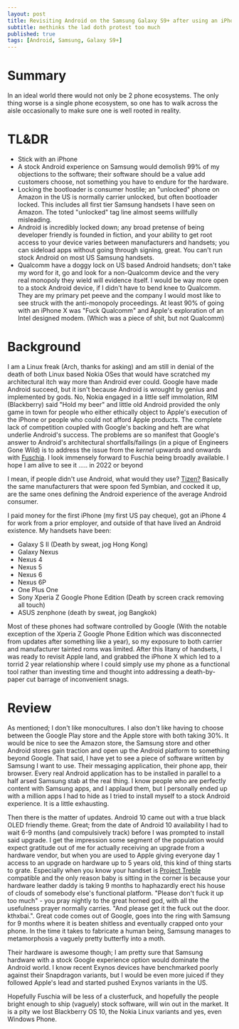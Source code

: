 ```yaml
---
layout: post
title: Revisiting Android on the Samsung Galaxy S9+ after using an iPhone X for 2 years
subtitle: methinks the lad doth protest too much
published: true
tags: [Android, Samsung, Galaxy S9+]
---
```


# Summary

In an ideal world there would not only be 2 phone ecosystems. The only thing worse is a single phone ecosystem, so one has to walk across the aisle occasionally to make sure one is well rooted in reality.

# TL&DR

* Stick with an iPhone
* A stock Android experience on Samsung would demolish 99% of my objections to the software; their software should be a value add customers choose, not something you have to endure for the hardware.
* Locking the bootloader is consumer hostile; an "unlocked" phone on Amazon in the US is normally carrier unlocked, but often bootloader locked. This includes all first tier Samsung handsets I have seen on Amazon. The toted "unlocked" tag line almost seems willfully misleading.
* Android is incredibly locked down; any broad pretense of being developer friendly is founded in fiction, and your ability to get root access to your device varies between manufacturers and handsets; you can sideload apps without going through signing, great. You can't run stock Android on most US Samsung handsets.
* Qualcomm have a doggy lock on US based Android handsets; don't take my word for it, go and look for a non-Qualcomm device and the very real monopoly they wield will evidence itself. I would be way more open to a stock Android device, if I didn't have to bend knee to Qualcomm. They are my primary pet peeve and the company I would most like to see struck with the anti-monopoly proceedings. At least 90% of going with an iPhone X was "Fuck Qualcomm" and Apple's exploration of an Intel designed modem. (Which was a piece of shit, but not Qualcomm)

# Background

I am a Linux freak (Arch, thanks for asking) and am still in denial of the death of both Linux based Nokia OSes that would have scratched my architectural itch way more than Android ever could. Google have made Android succeed, but it isn't because Android is wrought by genius and implemented by gods. No, Nokia engaged in a little self immolation, RIM (Blackberry) said "Hold my beer" and little old Android provided the only game in town for people who either ethically object to Apple's execution of the iPhone or people who could not afford Apple products. The complete lack of competition coupled with Google's backing and heft are what underlie Android's success. The problems are so manifest that Google's answer to Android's architectural shortfalls/failings (in a pique of Engineers Gone Wild) is to address the issue from the _kernel_ upwards and onwards with [Fuschia](https://en.wikipedia.org/wiki/Google_Fuchsia). I look immensely forward to Fuschia being broadly available. I hope I am alive to see it ..... in 2022 or beyond

I mean, if people didn't use Android, what would they use? [Tizen?](https://what.thedailywtf.com/topic/15001/enlightened) Basically the same manufacturers that were spoon fed Symbian, and cocked it up, are the same ones defining the Android experience of the average Android consumer.

I paid money for the first iPhone (my first US pay cheque), got an iPhone 4 for work from a prior employer, and outside of that have lived an Android existence. My handsets have been:

* Galaxy S II (Death by sweat, jog Hong Kong)
* Galaxy Nexus
* Nexus 4
* Nexus 5
* Nexus 6
* Nexus 6P
* One Plus One
* Sony Xperia Z Google Phone Edition (Death by screen crack removing all touch)
* ASUS zenphone (death by sweat, jog Bangkok)

Most of these phones had software controlled by Google (With the notable exception of the Xperia Z Google Phone Edition which was disconnected from updates after something like a year), so my exposure to both carrier and manufacturer tainted roms was limited. After this litany of handsets, I was ready to revisit Apple land, and grabbed the iPhone X which led to a torrid 2 year relationship where I could simply use my phone as a functional tool rather than investing time and thought into addressing a death-by-paper cut barrage of inconvenient snags.

# Review

As mentioned; I don't like monocultures. I also don't like having to choose between the Google Play store and the Apple store with both taking 30%. It would be nice to see the Amazon store, the Samsung store and other Android stores gain traction and open up the Android platform to something beyond Google. That said, I have yet to see a piece of software written by Samsung I want to use. Their messaging application, their phone app, their browser. Every real Android application has to be installed in parallel to a half arsed Samsung stab at the real thing. I know people who are perfectly content with Samsung apps, and I applaud them, but I personally ended up with a million apps I had to hide as I tried to install myself to a stock Android experience. It is a little exhausting.

Then there is the matter of updates. Android 10 came out with a true black OLED friendly theme. Great; from the date of Android 10 availability I had to wait 6-9 months (and compulsively track) before I was prompted to install said upgrade. I get the impression some segment of the population would expect gratitude out of me for actually receiving an upgrade from a hardware vendor, but when you are used to Apple giving everyone day 1 access to an upgrade on hardware up to 5 years old, this kind of thing starts to grate. Especially when you know your handset is [Project Treble](https://android-developers.googleblog.com/2017/05/here-comes-treble-modular-base-for.html) compatible and the only reason baby is sitting in the corner is because your hardware leather daddy is taking 9 months to haphazardly erect his house of clouds of somebody else's functional platform. "Please don't fuck it up too much" - you pray nightly to the great horned god, with all the usefulness prayer normally carries. "And please get it the fuck out the door. kthxbai.". Great code comes out of Google, goes into the ring with Samsung for 9 months where it is beaten shitless and eventually crapped onto your phone. In the time it takes to fabricate a human being, Samsung manages to metamorphosis a vaguely pretty butterfly into a moth.

Their hardware is awesome though; I am pretty sure that Samsung hardware with a stock Google experience option would dominate the Android world. I know recent Exynos devices have benchmarked poorly against their Snapdragon variants, but I would be even more juiced if they followed Apple's lead and started pushed Exynos variants in the US.

Hopefully Fuschia will be less of a clusterfuck, and hopefully the people bright enough to ship (vaguely) stock software, will win out in the market. It is a pity we lost Blackberry OS 10, the Nokia Linux variants and yes, even Windows Phone.
